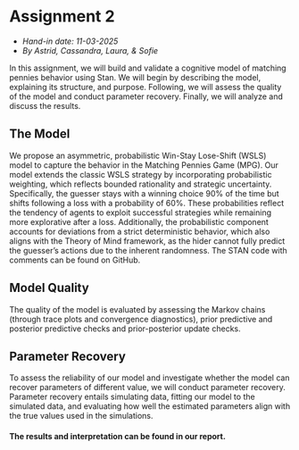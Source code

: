 # Assignment 2
- *Hand-in date: 11-03-2025*
- *By Astrid, Cassandra, Laura, & Sofie*

In this assignment, we will build and validate a cognitive model of matching pennies behavior using Stan. We will begin by describing the model, explaining its structure, and purpose. Following, we will assess the quality of the model and conduct parameter recovery. Finally, we will analyze and discuss the results.

## The Model
We propose an asymmetric, probabilistic Win-Stay Lose-Shift (WSLS) model to capture the behavior in the Matching Pennies Game (MPG). Our model extends the classic WSLS strategy by incorporating probabilistic weighting, which reflects bounded rationality and strategic uncertainty. Specifically,  the guesser stays with a winning choice 90% of the time but shifts following a loss with a probability of 60%. These probabilities reflect the tendency of agents to exploit successful strategies while remaining more explorative after a loss. Additionally, the probabilistic component accounts for deviations from a strict deterministic behavior, which also aligns with the Theory of Mind framework, as the hider cannot fully predict the guesser’s actions due to the inherent randomness. The STAN code with comments can be found on GitHub.

## Model Quality 
The quality of the model is evaluated by assessing the Markov chains (through trace plots and convergence diagnostics), prior predictive and posterior predictive checks and prior-posterior update checks. 

## Parameter Recovery 
To assess the reliability of our model and investigate whether the model can recover parameters of different value, we will conduct parameter recovery. Parameter recovery entails simulating data, fitting our model to the simulated data, and evaluating how well the estimated parameters align with the true values used in the simulations.

#### **The results and interpretation can be found in our report.**
